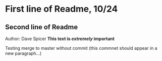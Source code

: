 # First line of Readme, 10/24
## Second line of Readme
Author: Dave Spicer
**This text is _extremely_ important**

Testing merge to master without commit (this commnet should appear in a new paragraph...)
